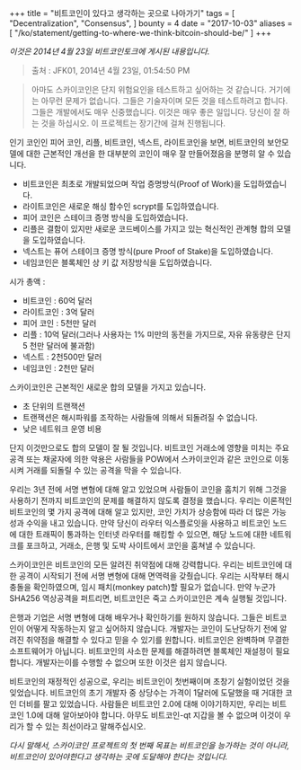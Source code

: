 +++
title = "비트코인이 있다고 생각하는 곳으로 나아가기"
tags = [
    "Decentralization",
    "Consensus",
]
bounty = 4
date = "2017-10-03"
aliases = [
	"/ko/statement/getting-to-where-we-think-bitcoin-should-be/"
]
+++

*이것은 2014년 4월 23일 비트코인토크에 게시된 내용입니다.*

> 출처 : JFK01, 2014년 4월 23일, 01:54:50 PM

> 아마도 스카이코인은 단지 위험요인을 테스트하고 싶어하는 것 같습니다.
거기에는 아무런 문제가 없습니다.
그들은 기술자이며 모든 것을 테스트하려고 합니다. 그들은 개발에서도 매우 신중했습니다.
이것은 매우 좋은 일입니다. 당신이 잘 하는 것을 하십시오. 이 프로젝트는 장기간에 걸쳐 진행됩니다.

인기 코인인 피어 코인, 리플, 비트코인, 넥스트, 라이트코인을 보면, 비트코인의 보안모델에
대한 근본적인 개선을 한 대부분의 코인이 매우 잘 만들어졌음을 분명히 알 수 있습니다.

- 비트코인은 최초로 개발되었으며 작업 증명방식(Proof of Work)을 도입하였습니다.
- 라이트코인은 새로운 해싱 함수인 scrypt를 도입하였습니다.
- 피어 코인은 스테이크 증명 방식을 도입하였습니다.
- 리플은 결함이 있지만 새로운 코드베이스를 가지고 있는 혁신적인 관계형 합의 모델을 도입하였습니다.
- 넥스트는 퓨어 스테이크 증명 방식(pure Proof of Stake)을 도입하였습니다.
- 네임코인은 블록체인 상 키 값 저장방식을 도입하였습니다.

시가 총액 :

- 비트코인 : 60억 달러
- 라이트코인 : 3억 달러
- 피어 코인 : 5천만 달러
- 리플 : 10억 달러(그러나 사용자는 1% 미만의 동전을 가지므로, 자유 유동량은 단지 5 천만 달러에 불과함)
- 넥스트 : 2천500만 달러
- 네임코인 : 2천만 달러

스카이코인은 근본적인 새로운 합의 모델을 가지고 있습니다.

- 초 단위의 트랜잭션
- 트랜잭션은 해시파워를 조작하는 사람들에 의해서 되돌려질 수 없습니다.
- 낮은 네트워크 운영 비용

단지 이것만으로도 합의 모델이 잘 될 것입니다.
비트코인 거래소에 영향을 미치는 주요 공격 또는 채굴자에 의한 악용은
사람들을 POW에서 스카이코인과 같은 코인으로 이동시켜 거래를
되돌릴 수 있는 공격을 막을 수 있습니다.

우리는 3년 전에 서명 변형에 대해 알고 있었으며 사람들이 코인을 훔치기
위해 그것을 사용하기 전까지 비트코인의 문제를 해결하지 않도록 결정을 했습니다.
우리는 이론적인 비트코인의 몇 가지 공격에 대해 알고 있지만,
코인 가치가 상승함에 따라 더 많은 가능성과 수익을 내고 있습니다.
만약 당신이 라우터 익스플로잇을 사용하고 비트코인 노드에 대한
트래픽이 통과하는 인터넷 라우터를 해킹할 수 있으면,
해당 노드에 대한 네트워크를 포크하고, 거래소, 은행 및
도박 사이트에서 코인을 훔쳐낼 수 있습니다.

스카이코인은 비트코인의 모든 알려진 취약점에 대해 강력합니다.
우리는 비트코인에 대한 공격이 시작되기 전에 서명 변형에 대해 면역력을 갖췄습니다.
우리는 시작부터 해시 충돌을 확인하였으며, 임시 패치(monkey patch)할 필요가 없습니다.
만약 누군가 SHA256 역상공격을 퍼트리면, 비트코인은 죽고 스카이코인은 계속 실행될 것입니다.

은행과 기업은 서명 변형에 대해 배우거나 확인하기를 원하지 않습니다.
그들은 비트코인이 어떻게 작동하는지 알고 싶어하지 않습니다.
개발자는 코인이 도난당하기 전에 알려진 취약점을 해결할 수 있다고 믿을 수 있기를 원합니다.
비트코인은 완벽하며 무결한 소프트웨어가 아닙니다. 비트코인의 사소한 문제를 해결하려면
블록체인 재설정이 필요합니다. 개발자는이를 수행할 수 없으며 또한 이것은 쉽지 않습니다.

비트코인의 재정적인 성공으로, 우리는 비트코인이 첫번째이며 초창기 실험이었던 것을 잊었습니다.
비트코인의 초기 개발자 중 상당수는 가격이 1달러에 도달했을 때 거대한 코인 더비를 팔고 있었습니다.
사람들은 비트코인 2.0에 대해 이야기하지만, 우리는 비트코인 1.0에 대해 알아보아야 합니다.
아무도 비트코인-qt 지갑을 볼 수 없으며 이것이 우리가 할 수 있는 최선이라고 말해주십시오.

*다시 말해서, 스카이코인 프로젝트의 첫 번째 목표는 비트코인을 능가하는 것이 아니라, 비트코인이 있어야한다고 생각하는 곳에 도달해야 한다는 것입니다.*
